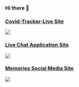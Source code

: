 ### Hi there 👋

### [Covid-Tracker-Live Site](https://covid-tracker-kh.netlify.app/)

![](Covidtracker.gif)


### [Live Chat Application Site](https://live-chat-application-by-mehdi-kh.netlify.app/)

![](socialChatapplication.gif)


### [Memories Social Media Site](https://memories-mehdi-kh.netlify.app/)

![](memories.gif)
